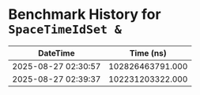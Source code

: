 # Benchmark History for `SpaceTimeIdSet &`

| DateTime | Time (ns) |
|----------|----------|
| 2025-08-27 02:30:57 | 102826463791.000 |
| 2025-08-27 02:39:37 | 102231203322.000 |
